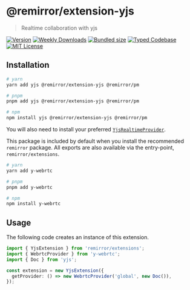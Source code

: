 # @remirror/extension-yjs

> Realtime collaboration with yjs

[![Version][version]][npm] [![Weekly Downloads][downloads-badge]][npm] [![Bundled size][size-badge]][size] [![Typed Codebase][typescript]](#) [![MIT License][license]](#)

[version]: https://flat.badgen.net/npm/v/@remirror/extension-yjs/next
[npm]: https://npmjs.com/package/@remirror/extension-yjs/v/next
[license]: https://flat.badgen.net/badge/license/MIT/purple
[size]: https://bundlephobia.com/result?p=@remirror/extension-yjs
[size-badge]: https://flat.badgen.net/bundlephobia/minzip/@remirror/extension-yjs
[typescript]: https://flat.badgen.net/badge/icon/TypeScript?icon=typescript&label
[downloads-badge]: https://badgen.net/npm/dw/@remirror/extension-yjs/red?icon=npm

## Installation

```bash
# yarn
yarn add yjs @remirror/extension-yjs @remirror/pm

# pnpm
pnpm add yjs @remirror/extension-yjs @remirror/pm

# npm
npm install yjs @remirror/extension-yjs @remirror/pm
```

You will also need to install your preferred [`YjsRealtimeProvider`](https://github.com/yjs/yjs#providers).

This package is included by default when you install the recommended `remirror` package. All exports are also available via the entry-point, `remirror/extensions`.

```bash
# yarn
yarn add y-webrtc

# pnpm
pnpm add y-webrtc

# npm
npm install y-webrtc
```

## Usage

The following code creates an instance of this extension.

```ts
import { YjsExtension } from 'remirror/extensions';
import { WebrtcProvider } from 'y-webrtc';
import { Doc } from 'yjs';

const extension = new YjsExtension({
  getProvider: () => new WebrtcProvider('global', new Doc()),
});
```
